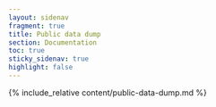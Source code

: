 ```yaml
---
layout: sidenav
fragment: true
title: Public data dump
section: Documentation
toc: true
sticky_sidenav: true
highlight: false
---
```


{% include_relative content/public-data-dump.md %}
